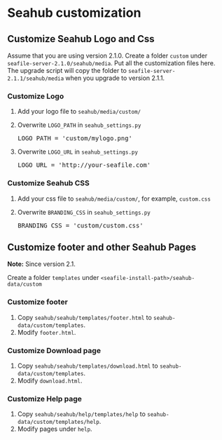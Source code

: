 # Seahub customization
## Customize Seahub Logo and Css

Assume that you are using version 2.1.0. Create a folder `custom` under `seafile-server-2.1.0/seahub/media`. Put all the customization files here. The upgrade script will copy the folder to `seafile-server-2.1.1/seahub/media` when you upgrade to version 2.1.1.

### Customize Logo

1. Add your logo file to `seahub/media/custom/`
2. Overwrite `LOGO_PATH` in `seahub_settings.py`

   <pre>
   LOGO_PATH = 'custom/mylogo.png'
   </pre>

3. Overwrite `LOGO_URL` in `seahub_settings.py`

   <pre>
   LOGO_URL = 'http://your-seafile.com'
   </pre>

### Customize Seahub CSS

1. Add your css file to `seahub/media/custom/`, for example, `custom.css`
2. Overwrite `BRANDING_CSS` in `seahub_settings.py`

   <pre>
   BRANDING_CSS = 'custom/custom.css'
   </pre>

## Customize footer and other Seahub Pages

**Note:** Since version 2.1.

Create a folder ``templates`` under ``<seafile-install-path>/seahub-data/custom``

### Customize footer

1. Copy ``seahub/seahub/templates/footer.html`` to ``seahub-data/custom/templates``.
2. Modify `footer.html`.

### Customize Download page

1. Copy ``seahub/seahub/templates/download.html`` to ``seahub-data/custom/templates``.
2. Modify `download.html`.

### Customize Help page

1. Copy ``seahub/seahub/help/templates/help`` to ``seahub-data/custom/templates/help``.
2. Modify pages under `help`.
